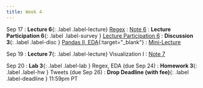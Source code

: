 ```yaml
---
title: Week 4
---
```


Sep 17
: **Lecture 6**{: .label .label-lecture} [Regex](lecture/lec06)
    : [Note 6](https://ds100.org/course-notes/regex/regex.html)
: **Lecture Participation 6**{: .label .label-survey } [Lecture Participation 6](https://app.sli.do/event/rsUHs9fC9TdGkQs6yV4e3e/embed/polls/5b7d8aed-2306-452c-b86b-661ecd29f22a)
: **Discussion 3**{: .label .label-disc } [Pandas II, EDA](https://drive.google.com/file/d/1_Vdx0mSN1tIvcS_Ggh8EHdJtm6-qnG02/view?usp=sharing){:target="_blank"}
    : [Mini-Lecture](https://www.youtube.com/watch?v=9jFqjbPLThc&list=PLQCcNQgUcDfplNp0itu2QqVjoDE9u5iow&index=3)


Sep 19
: **Lecture 7**{: .label .label-lecture} Visualization I
    : [Note 7](https://ds100.org/course-notes/visualization_1/visualization_1.html)


Sep 20
: **Lab 3**{: .label .label-lab } Regex, EDA (due Sep 24)
: **Homework 3**{: .label .label-hw } Tweets (due Sep 26)
: **Drop Deadline (with fee)**{: .label .label-deadline } 11:59pm PT
